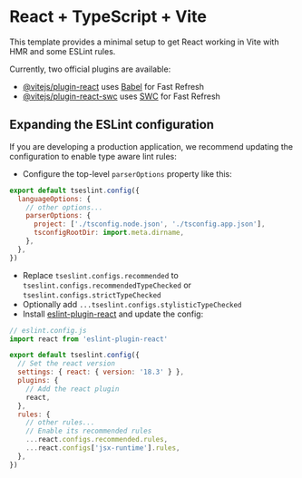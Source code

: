 # React + TypeScript + Vite

This template provides a minimal setup to get React working in Vite with HMR and some ESLint rules.

Currently, two official plugins are available:

- [@vitejs/plugin-react](https://github.com/vitejs/vite-plugin-react/blob/main/packages/plugin-react/README.md) uses [Babel](https://babeljs.io/) for Fast Refresh
- [@vitejs/plugin-react-swc](https://github.com/vitejs/vite-plugin-react-swc) uses [SWC](https://swc.rs/) for Fast Refresh

## Expanding the ESLint configuration

If you are developing a production application, we recommend updating the configuration to enable type aware lint rules:

- Configure the top-level `parserOptions` property like this:

```js
export default tseslint.config({
  languageOptions: {
    // other options...
    parserOptions: {
      project: ['./tsconfig.node.json', './tsconfig.app.json'],
      tsconfigRootDir: import.meta.dirname,
    },
  },
})
```

- Replace `tseslint.configs.recommended` to `tseslint.configs.recommendedTypeChecked` or `tseslint.configs.strictTypeChecked`
- Optionally add `...tseslint.configs.stylisticTypeChecked`
- Install [eslint-plugin-react](https://github.com/jsx-eslint/eslint-plugin-react) and update the config:

```js
// eslint.config.js
import react from 'eslint-plugin-react'

export default tseslint.config({
  // Set the react version
  settings: { react: { version: '18.3' } },
  plugins: {
    // Add the react plugin
    react,
  },
  rules: {
    // other rules...
    // Enable its recommended rules
    ...react.configs.recommended.rules,
    ...react.configs['jsx-runtime'].rules,
  },
})
```
<!-- 
- Sử dụng redux/redux-toolkit để quản lý trạng thái và gọi api 
- Sử dụng typescript để viết mã logic hơn tránh sai sót và nguyên tắt hơn
- Sử dụng tailwindcss để code nhanh hơn
- Sử dụng react-router để chuyển trang mượt mà
- Sử dụng thư viện @Tippy.js để quản lý dropdown
- Sử dụng thư viện react-youtube: giúp lấy video từ youtube dễ dàng hơn và hỗ trợ các onPlay,...
- Sử dụng conText API để quản lý và truyền các dữ liệu đến tất cả các component trong dự án
- Thư viện React-Spring để tạo animation chuyển động mượt mà(useSpring tạo các animation để chuyển đổi các trạng thái, useSpring: tọa nhiều animtion cho nhiều phần tử cùng lúc)
-->

<!-- 
** Cần học:
- React window: giúp render ra các phần tử chỉ hiển thị nếu không nằm trong vùng hiển thị thì không
- Các thư viện cuộn vô hạn: React infinite loader, REact infinite Scroller, Tanstack virtual
 -->
